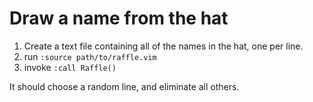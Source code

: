 Draw a name from the hat
========================

1. Create a text file containing all of the names in the hat, one per line.
2. run `:source path/to/raffle.vim`
3. invoke `:call Raffle()`

It should choose a random line, and eliminate all others.
